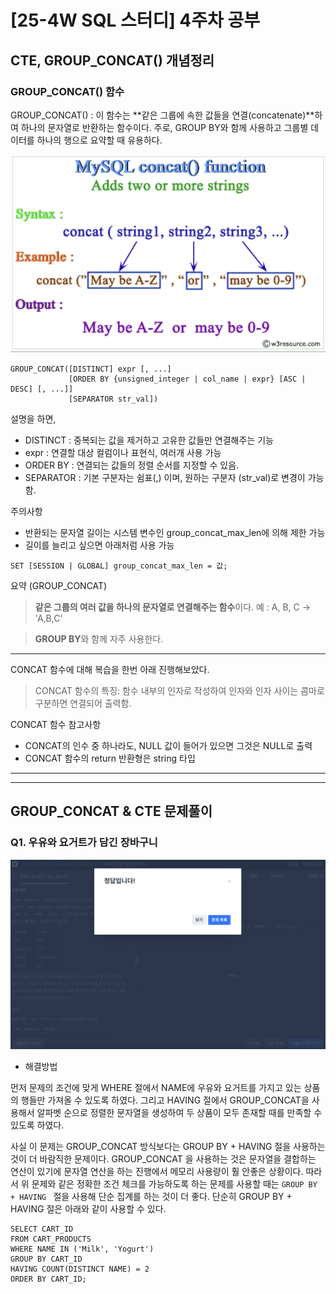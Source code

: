 # [25-4W SQL 스터디] 4주차 공부 

## CTE, GROUP_CONCAT() 개념정리

### GROUP_CONCAT() 함수 

GROUP_CONCAT() : 이 함수는 **같은 그룹에 속한 값들을 연결(concatenate)**하여 하나의 문자열로 반환하는 함수이다. 주로, GROUP BY와 함께 사용하고 그룹별 데이터를 하나의 행으로 요약할 때 유용하다. 

<!-- concat 이미지 첨가 -->
![alt text](../../image/Week4_1.png)



~~~mysql
GROUP_CONCAT([DISTINCT] expr [, ...]
             [ORDER BY {unsigned_integer | col_name | expr} [ASC | DESC] [, ...]]
             [SEPARATOR str_val])
~~~

설명을 하면, 

- DISTINCT : 중복되는 값을 제거하고 고유한 값들만 연결해주는 기능 
- expr : 연결할 대상 컬럼이나 표현식, 여러개 사용 가능
- ORDER BY : 연결되는 값들의 정렬 순서를 지정할 수 있음.
- SEPARATOR : 기본 구분자는 쉼표(,) 이며, 원하는 구분자 (str_val)로 변경이 가능함.  



주의사항

- 반환되는 문자열 길이는 시스템 변수인 group_concat_max_len에 의해 제한 가능
- 길이를 늘리고 싶으면 아래처럼 사용 가능

~~~mysql
SET [SESSION | GLOBAL] group_concat_max_len = 값;
~~~



요약 (GROUP_CONCAT) 

> **같은 그룹의 여러 값을 하나의 문자열로 연결해주는 함수**이다. 예 : A, B, C -> 'A,B,C'

> **GROUP BY**와 함께 자주 사용한다. 



---

CONCAT 함수에 대해 복습을 한번 아래 진행해보았다. 

> CONCAT 함수의 특징: 함수 내부의 인자로 작성하여 인자와 인자 사이는 콤마로 구분하면 연결되어 출력함.

CONCAT 함수 참고사항

- CONCAT의 인수 중 하나라도, NULL 값이 들어가 있으면 그것은 NULL로 출력
- CONCAT 함수의 return 반환형은 string 타입 



---











---

## GROUP_CONCAT & CTE 문제풀이

### Q1. 우유와 요거트가 담긴 장바구니

<!-- Q1 답 -->

![alt text](../../image/Week4_2.png)






- 해결방법

먼저 문제의 조건에 맞게 WHERE 절에서 NAME에 우유와 요거트를 가지고 있는 상품의 행들만 가져올 수 있도록 하였다. 그리고 HAVING 절에서 GROUP_CONCAT을 사용해서 알파벳 순으로 정렬한 문자열을 생성하여 두 상품이 모두 존재할 때를 만족할 수 있도록 하였다. 

사실 이 문제는 GROUP_CONCAT 방식보다는 GROUP BY + HAVING 절을 사용하는 것이 더 바람직한 문제이다. GROUP_CONCAT 을 사용하는 것은 문자열을 결합하는 연산이 있기에 문자열 연산을 하는 진행에서 메모리 사용량이 훨 안좋은 상황이다. 따라서 위 문제와 같은 정확한 조건 체크를 가능하도록 하는 문제를 사용할 때는 `GROUP BY + HAVING ` 절을 사용해 단순 집계를 하는 것이 더 좋다. 단순히 GROUP BY + HAVING 절은 아래와 같이 사용할 수 있다. 

~~~mysql
SELECT CART_ID
FROM CART_PRODUCTS
WHERE NAME IN ('Milk', 'Yogurt')
GROUP BY CART_ID
HAVING COUNT(DISTINCT NAME) = 2
ORDER BY CART_ID;
~~~



